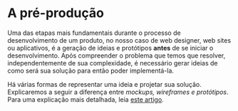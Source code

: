 # A pré-produção

Uma das etapas mais fundamentais durante o processo de desenvolvimento de um produto, no nosso caso de web designer, web sites ou aplicativos, é a geração de ideias e protótipos **antes** de se iniciar o desenvolvimento. Após compreender o problema que temos que resolver, independentemente de sua complexidade, é necessário gerar ideias de como será sua solução para então poder implementá-la.

Há várias formas de representar uma ideia e projetar sua solução. Explicaremos a seguir a diferença entre *mockups, wireframes e protótipos*. Para uma explicação mais detalhada, leia [este artigo](http://anarute.com/wireframe-prototipo-e-mockup-qual-a-diferenca/).
